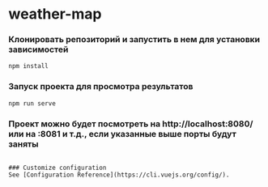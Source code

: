 # weather-map


### Клонировать репозиторий и запустить в нем для установки зависимостей
```
npm install
```

### Запуск проекта для просмотра результатов
```
npm run serve
```

### Проект можно будет посмотреть на http://localhost:8080/ или на :8081 и т.д., если указанные выше порты будут заняты
```

### Customize configuration
See [Configuration Reference](https://cli.vuejs.org/config/).
